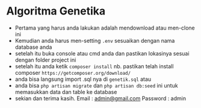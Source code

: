 # Algoritma Genetika

* Pertama yang harus anda lakukan adalah mendownload atau men-clone ini <br>
* Kemudian anda harus men-setting `.env` sesuaikan dengan nama database anda
* setelah itu buka console atau cmd anda dan pastikan lokasinya sesuai dengan folder project ini
* setelah itu anda ketik `composer install` 
	nb. pastikan telah install composer `https://getcomposer.org/download/`
* anda bisa langsung import .sql nya di `genetik.sql` atau 
* anda bisa `php artisan migrate` dan `php artisan db:seed` ini untuk memasukkan data dan table ke database
* sekian dan terima kasih.
Email : admin@gmail.com
Password : admin